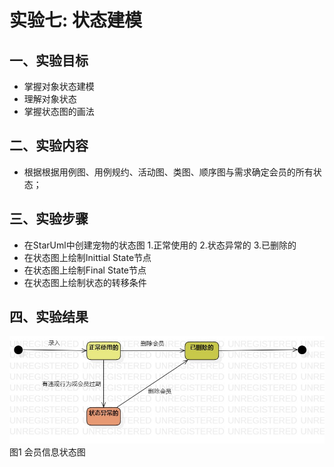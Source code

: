 # 实验七: 状态建模
## 一、实验目标
- 掌握对象状态建模
- 理解对象状态
- 掌握状态图的画法
## 二、实验内容
- 根据根据用例图、用例规约、活动图、类图、顺序图与需求确定会员的所有状态；
## 三、实验步骤
- 在StarUml中创建宠物的状态图
   1.正常使用的
   2.状态异常的
   3.已删除的
- 在状态图上绘制Inittial State节点
- 在状态图上绘制Final State节点
- 在状态图上绘制状态的转移条件
## 四、实验结果
![会员信息状态图](./会员信息状态图.jpg)
图1 会员信息状态图

